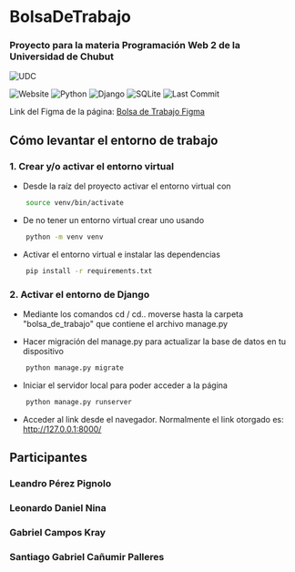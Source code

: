 # BolsaDeTrabajo
### Proyecto para la materia Programación Web 2 de la Universidad de Chubut

![UDC](https://img.shields.io/badge/Académico-Universidad%20del%20Chubut-5A7C92?logo=university&logoColor=white)

![Website](https://img.shields.io/badge/ProjectType:Web-App-informational)
![Python](https://img.shields.io/badge/python-3.10%2B-blue)
![Django](https://img.shields.io/badge/Django-5.2.6-green)
![SQLite](https://img.shields.io/badge/Database-SQLite-blue?logo=sqlite)
![Last Commit](https://img.shields.io/github/last-commit/RaviolPignolo/BolsaDeTrabajo)



Link del Figma de la página: [Bolsa de Trabajo Figma](https://www.figma.com/design/ZRwGIdXQ5dnz2rKJF8VbeJ/Web2-Proyecto?node-id=14-10&t=BcIimlqSLXCdP9Yh-1)

## Cómo levantar el entorno de trabajo

### 1. Crear y/o activar el entorno virtual
- Desde la raíz del proyecto activar el entorno virtual con
```bash
    source venv/bin/activate
```
- De no tener un entorno virtual crear uno usando
```bash
    python -m venv venv    
```
-  Activar el entorno virtual e instalar las dependencias
```bash
    pip install -r requirements.txt
```
### 2. Activar el entorno de Django
- Mediante los comandos cd / cd.. moverse hasta la carpeta "bolsa_de_trabajo" que contiene el archivo manage.py

- Hacer migración del manage.py para actualizar la base de datos en tu dispositivo
```bash
    python manage.py migrate
```

- Iniciar el servidor local para poder acceder a la página
```bash
    python manage.py runserver
```

- Acceder al link desde el navegador. Normalmente el link otorgado es: http://127.0.0.1:8000/

## Participantes
### Leandro Pérez Pignolo
### Leonardo Daniel Nina
### Gabriel Campos Kray
### Santiago Gabriel Cañumir Palleres
